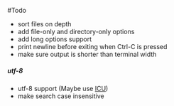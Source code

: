 #Todo

- sort files on depth
- add file-only and directory-only options
- add long options support
- print newline before exiting when Ctrl-C is pressed
- make sure output is shorter than terminal width

##### utf-8

- utf-8 support (Maybe use [ICU](http://site.icu-project.org/))
- make search case insensitive
